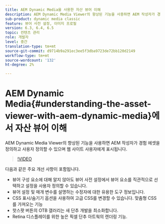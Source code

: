 ```yaml
---
title: AEM Dynamic Media을 사용한 자산 뷰어 이해
description: AEM Dynamic Media Viewer의 향상된 기능을 사용하면 AEM 작성자가 경험 에셋을 정의하고 사용자 정의할 수 있으며 웹 사이트 사용자에게 표시됩니다.
sub-product: dynamic media classic
feature: 뷰어 사전 설정, 이미지 프로필
version: 6.3, 6.4, 6.5
topic: 컨텐츠 관리
role: 개발자
level: 중간
translation-type: tm+mt
source-git-commit: d9714b9a291ec3ee5f3dba9723de72bb120d2149
workflow-type: tm+mt
source-wordcount: '132'
ht-degree: 2%

---
```



# AEM Dynamic Media{#understanding-the-asset-viewer-with-aem-dynamic-media}에서 자산 뷰어 이해

AEM Dynamic Media Viewer의 향상된 기능을 사용하면 AEM 작성자가 경험 에셋을 정의하고 사용자 정의할 수 있으며 웹 사이트 사용자에게 표시됩니다.

>[!VIDEO](https://video.tv.adobe.com/v/17783/?quality=9&learn=on)

다음과 같은 주요 개선 사항이 포함됩니다.

* 뷰어 구성 요소에 대해 알지 않아도 뷰어 사전 설정에서 뷰어 요소를 직관적으로 선택하고 설정을 사용자 정의할 수 있습니다.
* 뷰어 설정 및 매개 변수를 설명하는 수정자에 대한 유용한 도구 정보입니다.
* CSS 표시/숨기기 옵션을 사용하여 고급 CSS를 변경할 수 있습니다. 맞춤형 CSS를 가져오는 기능
* 핫스팟 버튼의 OTB 갤러리는 새 단추 개발을 최소화합니다.
* Retina 디스플레이를 위한 높은 픽셀 단추 아트웍의 렌더링 기능.